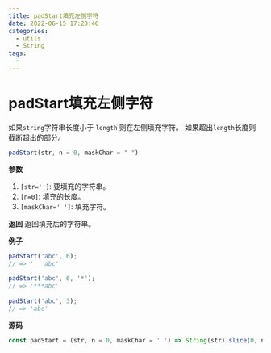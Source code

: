 ```yaml
---
title: padStart填充左侧字符
date: 2022-06-15 17:20:46
categories: 
  - utils
  - String
tags: 
  - 
---
```

# padStart填充左侧字符

如果`string`字符串长度小于 `length` 则在左侧填充字符。 如果超出`length`长度则截断超出的部分。

```js
padStart(str, n = 0, maskChar = " ")
```

**参数**
1. `[str='']`: 要填充的字符串。
2. `[n=0]`: 填充的长度。
3. `[maskChar=' ']`: 填充字符。

**返回**
返回填充后的字符串。

**例子**

```js
padStart('abc', 6);
// => '   abc'
 
padStart('abc', 6, '*');
// => '***abc'
 
padStart('abc', 3);
// => 'abc'
```

**源码**

```js
const padStart = (str, n = 0, maskChar = ' ') => String(str).slice(0, n).padStart(n, maskChar)
```